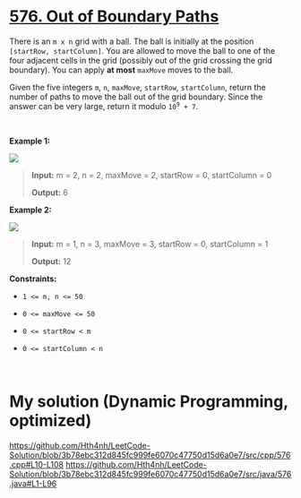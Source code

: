 # [576. Out of Boundary Paths](https://leetcode.com/problems/out-of-boundary-paths/description/)

There is an `m x n` grid with a ball. The ball is initially at the position `[startRow, startColumn]`. You are allowed to move the ball to one of the four adjacent cells in the grid (possibly out of the grid crossing the grid boundary). You can apply **at most** `maxMove` moves to the ball.

Given the five integers `m`, `n`, `maxMove`, `startRow`, `startColumn`, return the number of paths to move the ball out of the grid boundary. Since the answer can be very large, return it modulo <code>10<sup>9</sup> + 7</code>.

&nbsp;

**Example 1:**

![](https://assets.leetcode.com/uploads/2021/04/28/out_of_boundary_paths_1.png)

>**Input:** m = 2, n = 2, maxMove = 2, startRow = 0, startColumn = 0
>
>**Output:** 6

**Example 2:**

![](https://assets.leetcode.com/uploads/2021/04/28/out_of_boundary_paths_2.png)

>**Input:** m = 1, n = 3, maxMove = 3, startRow = 0, startColumn = 1
>
>**Output:** 12
 

**Constraints:**

 - `1 <= m, n <= 50`

 - `0 <= maxMove <= 50`

 - `0 <= startRow < m`

 - `0 <= startColumn < n`

&nbsp;

# My solution (Dynamic Programming, optimized)
https://github.com/Hth4nh/LeetCode-Solution/blob/3b78ebc312d845fc999fe6070c47750d15d6a0e7/src/cpp/576.cpp#L10-L108
https://github.com/Hth4nh/LeetCode-Solution/blob/3b78ebc312d845fc999fe6070c47750d15d6a0e7/src/java/576.java#L1-L96
